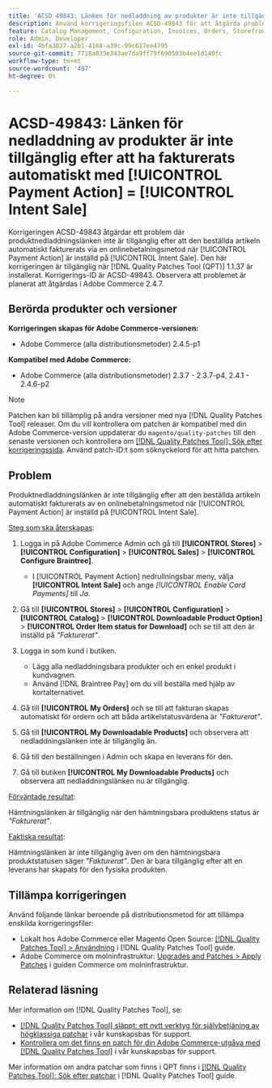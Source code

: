 ```yaml
---
title: 'ACSD 49843: Länken för nedladdning av produkter är inte tillgänglig efter automatisk fakturering med [!UICONTROL Payment Action] = [!UICONTROL Intent Sale]'
description: Använd korrigeringsfilen ACSD-49843 för att åtgärda problemet med Adobe Commerce-problem där nedladdningslänken inte är tillgänglig när den beställda artikeln automatiskt faktureras via en onlinebetalningsmetod när [!UICONTROL Payment Action] är inställd på [!UICONTROL Intent Sale].
feature: Catalog Management, Configuration, Invoices, Orders, Storefront
role: Admin, Developer
exl-id: 4bfa3827-a2b1-4168-a39c-99c617ee4795
source-git-commit: 7718a835e343ae7da9ff79f690503b4ee1d140fc
workflow-type: tm+mt
source-wordcount: '487'
ht-degree: 0%

---
```


# ACSD-49843: Länken för nedladdning av produkter är inte tillgänglig efter att ha fakturerats automatiskt med [!UICONTROL Payment Action] = [!UICONTROL Intent Sale]

Korrigeringen ACSD-49843 åtgärdar ett problem där produktnedladdningslänken inte är tillgänglig efter att den beställda artikeln automatiskt fakturerats via en onlinebetalningsmetod när [!UICONTROL Payment Action] är inställd på [!UICONTROL Intent Sale]. Den här korrigeringen är tillgänglig när [!DNL Quality Patches Tool (QPT)] 1.1.37 är installerat. Korrigerings-ID är ACSD-49843. Observera att problemet är planerat att åtgärdas i Adobe Commerce 2.4.7.

## Berörda produkter och versioner

**Korrigeringen skapas för Adobe Commerce-versionen:**

* Adobe Commerce (alla distributionsmetoder) 2.4.5-p1

**Kompatibel med Adobe Commerce:**

* Adobe Commerce (alla distributionsmetoder) 2.3.7 - 2.3.7-p4, 2.4.1 - 2.4.6-p2

>[!NOTE]
>
>Patchen kan bli tillämplig på andra versioner med nya [!DNL Quality Patches Tool] releaser. Om du vill kontrollera om patchen är kompatibel med din Adobe Commerce-version uppdaterar du `magento/quality-patches` till den senaste versionen och kontrollera om [[!DNL Quality Patches Tool]: Sök efter korrigeringssida](https://experienceleague.adobe.com/tools/commerce-quality-patches/index.html). Använd patch-ID:t som söknyckelord för att hitta patchen.

## Problem

Produktnedladdningslänken är inte tillgänglig efter att den beställda artikeln automatiskt fakturerats av en onlinebetalningsmetod när [!UICONTROL Payment Action] är inställd på [!UICONTROL Intent Sale].

<u>Steg som ska återskapas</u>:

1. Logga in på Adobe Commerce Admin och gå till **[!UICONTROL Stores]** > **[!UICONTROL Configuration]** > **[!UICONTROL Sales]** > **[!UICONTROL Configure Braintree]**.

   * I [!UICONTROL Payment Action] nedrullningsbar meny, välja **[!UICONTROL Intent Sale]** och ange *[!UICONTROL Enable Card Payments]* till *Ja*.

1. Gå till **[!UICONTROL Stores]** > **[!UICONTROL Configuration]** > **[!UICONTROL Catalog]** > **[!UICONTROL Downloadable Product Option]** > **[!UICONTROL Order Item status for Download]** och se till att den är inställd på *&quot;Fakturerat&quot;*.
1. Logga in som kund i butiken.

   * Lägg alla nedladdningsbara produkter och en enkel produkt i kundvagnen.
   * Använd [!DNL Braintree Pay] om du vill beställa med hjälp av kortalternativet.

1. Gå till **[!UICONTROL My Orders]** och se till att fakturan skapas automatiskt för ordern och att båda artikelstatusvärdena är *&quot;Fakturerat&quot;*.
1. Gå till **[!UICONTROL My Downloadable Products]** och observera att nedladdningslänken inte är tillgänglig än.
1. Gå till den beställningen i Admin och skapa en leverans för den.
1. Gå till butiken **[!UICONTROL My Downloadable Products]** och observera att nedladdningslänken nu är tillgänglig.

<u>Förväntade resultat</u>:

Hämtningslänken är tillgänglig när den hämtningsbara produktens status är *&quot;Fakturerat&quot;*.

<u>Faktiska resultat</u>:

Hämtningslänken är inte tillgänglig även om den hämtningsbara produktstatusen säger *&quot;Fakturerat&quot;*. Den är bara tillgänglig efter att en leverans har skapats för den fysiska produkten.

## Tillämpa korrigeringen

Använd följande länkar beroende på distributionsmetod för att tillämpa enskilda korrigeringsfiler:

* Lokalt hos Adobe Commerce eller Magento Open Source: [[!DNL Quality Patches Tool] > Användning](https://experienceleague.adobe.com/docs/commerce-operations/tools/quality-patches-tool/usage.html) i [!DNL Quality Patches Tool] guide.
* Adobe Commerce om molninfrastruktur: [Upgrades and Patches > Apply Patches](https://experienceleague.adobe.com/docs/commerce-cloud-service/user-guide/develop/upgrade/apply-patches.html) i guiden Commerce om molninfrastruktur.

## Relaterad läsning

Mer information om [!DNL Quality Patches Tool], se:

* [[!DNL Quality Patches Tool] släppt: ett nytt verktyg för självbetjäning av högklassiga patchar](/help/announcements/adobe-commerce-announcements/magento-quality-patches-released-new-tool-to-self-serve-quality-patches.md) i vår kunskapsbas för support.
* [Kontrollera om det finns en patch för din Adobe Commerce-utgåva med [!DNL Quality Patches Tool]](/help/support-tools/patches-available-in-qpt-tool/check-patch-for-magento-issue-with-magento-quality-patches.md) i vår kunskapsbas för support.

Mer information om andra patchar som finns i QPT finns i [[!DNL Quality Patches Tool]: Sök efter patchar](https://experienceleague.adobe.com/tools/commerce-quality-patches/index.html) i [!DNL Quality Patches Tool] guide.
